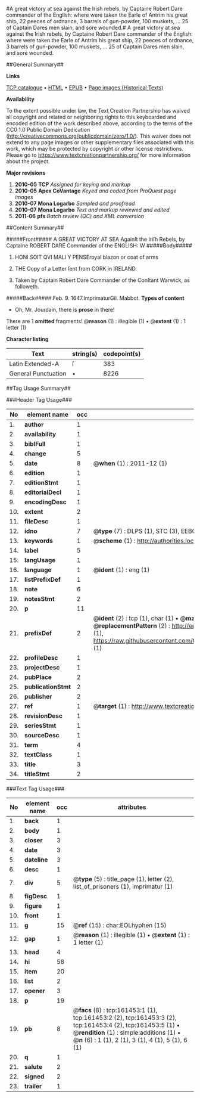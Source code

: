 #A great victory at sea against the Irish rebels, by Captaine Robert Dare commander of the English: where were taken the Earle of Antrim his great ship, 22 peeces of ordnance, 3 barrels of gun-powder, 100 muskets, ... 25 of Captain Dares men slain, and sore wounded.#
A great victory at sea against the Irish rebels, by Captaine Robert Dare commander of the English: where were taken the Earle of Antrim his great ship, 22 peeces of ordnance, 3 barrels of gun-powder, 100 muskets, ... 25 of Captain Dares men slain, and sore wounded.

##General Summary##

**Links**

[TCP catalogue](http://www.ota.ox.ac.uk/tcp/)  • 
[HTML](http://tei.it.ox.ac.uk/tcp/Texts-HTML/free/A85/A85625.html)  • 
[EPUB](http://tei.it.ox.ac.uk/tcp/Texts-EPUB/free/A85/A85625.epub) • 
[Page images (Historical Texts)](https://historicaltexts.jisc.ac.uk/eebo-99862602e)

**Availability**

To the extent possible under law, the Text Creation Partnership has waived all copyright and related or neighboring rights to this keyboarded and encoded edition of the work described above, according to the terms of the CC0 1.0 Public Domain Dedication (http://creativecommons.org/publicdomain/zero/1.0/). This waiver does not extend to any page images or other supplementary files associated with this work, which may be protected by copyright or other license restrictions. Please go to https://www.textcreationpartnership.org/ for more information about the project.

**Major revisions**

1. __2010-05__ __TCP__ *Assigned for keying and markup*
1. __2010-05__ __Apex CoVantage__ *Keyed and coded from ProQuest page images*
1. __2010-07__ __Mona Logarbo__ *Sampled and proofread*
1. __2010-07__ __Mona Logarbo__ *Text and markup reviewed and edited*
1. __2011-06__ __pfs__ *Batch review (QC) and XML conversion*

##Content Summary##

#####Front#####
A GREAT VICTORY AT SEA Againſt the Iriſh Rebels, by Captaine ROBERT DARE Commander of the ENGLISH: W
#####Body#####

1. HONI SOIT QVI MALl Y PENSEroyal blazon or coat of arms

1. THE Copy of a Letter ſent from CORK in IRELAND.

1. Taken by Captain Robert Dare Commander of the Conſtant Warwick, as followeth.

#####Back#####
Feb. 9. 1647.ImprimaturGil. Mabbot.
**Types of content**

  * Oh, Mr. Jourdain, there is **prose** in there!

There are 1 **omitted** fragments! 
 @__reason__ (1) : illegible (1)  •  @__extent__ (1) : 1 letter (1)

**Character listing**


|Text|string(s)|codepoint(s)|
|---|---|---|
|Latin Extended-A|ſ|383|
|General Punctuation|•|8226|

##Tag Usage Summary##

###Header Tag Usage###

|No|element name|occ|attributes|
|---|---|---|---|
|1.|__author__|1||
|2.|__availability__|1||
|3.|__biblFull__|1||
|4.|__change__|5||
|5.|__date__|8| @__when__ (1) : 2011-12 (1)|
|6.|__edition__|1||
|7.|__editionStmt__|1||
|8.|__editorialDecl__|1||
|9.|__encodingDesc__|1||
|10.|__extent__|2||
|11.|__fileDesc__|1||
|12.|__idno__|7| @__type__ (7) : DLPS (1), STC (3), EEBO-CITATION (1), PROQUEST (1), VID (1)|
|13.|__keywords__|1| @__scheme__ (1) : http://authorities.loc.gov/ (1)|
|14.|__label__|5||
|15.|__langUsage__|1||
|16.|__language__|1| @__ident__ (1) : eng (1)|
|17.|__listPrefixDef__|1||
|18.|__note__|6||
|19.|__notesStmt__|2||
|20.|__p__|11||
|21.|__prefixDef__|2| @__ident__ (2) : tcp (1), char (1)  •  @__matchPattern__ (2) : ([0-9\-]+):([0-9IVX]+) (1), (.+) (1)  •  @__replacementPattern__ (2) : http://eebo.chadwyck.com/downloadtiff?vid=$1&page=$2 (1), https://raw.githubusercontent.com/textcreationpartnership/Texts/master/tcpchars.xml#$1 (1)|
|22.|__profileDesc__|1||
|23.|__projectDesc__|1||
|24.|__pubPlace__|2||
|25.|__publicationStmt__|2||
|26.|__publisher__|2||
|27.|__ref__|1| @__target__ (1) : http://www.textcreationpartnership.org/docs/. (1)|
|28.|__revisionDesc__|1||
|29.|__seriesStmt__|1||
|30.|__sourceDesc__|1||
|31.|__term__|4||
|32.|__textClass__|1||
|33.|__title__|3||
|34.|__titleStmt__|2||


###Text Tag Usage###

|No|element name|occ|attributes|
|---|---|---|---|
|1.|__back__|1||
|2.|__body__|1||
|3.|__closer__|3||
|4.|__date__|3||
|5.|__dateline__|3||
|6.|__desc__|1||
|7.|__div__|5| @__type__ (5) : title_page (1), letter (2), list_of_prisoners (1), imprimatur (1)|
|8.|__figDesc__|1||
|9.|__figure__|1||
|10.|__front__|1||
|11.|__g__|15| @__ref__ (15) : char:EOLhyphen (15)|
|12.|__gap__|1| @__reason__ (1) : illegible (1)  •  @__extent__ (1) : 1 letter (1)|
|13.|__head__|4||
|14.|__hi__|58||
|15.|__item__|20||
|16.|__list__|2||
|17.|__opener__|3||
|18.|__p__|19||
|19.|__pb__|8| @__facs__ (8) : tcp:161453:1 (1), tcp:161453:2 (2), tcp:161453:3 (2), tcp:161453:4 (2), tcp:161453:5 (1)  •  @__rendition__ (1) : simple:additions (1)  •  @__n__ (6) : 1 (1), 2 (1), 3 (1), 4 (1), 5 (1), 6 (1)|
|20.|__q__|1||
|21.|__salute__|2||
|22.|__signed__|2||
|23.|__trailer__|1||
